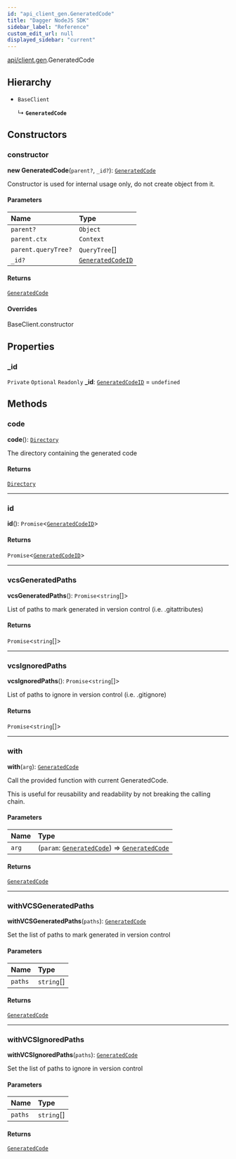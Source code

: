 ```yaml
---
id: "api_client_gen.GeneratedCode"
title: "Dagger NodeJS SDK"
sidebar_label: "Reference"
custom_edit_url: null
displayed_sidebar: "current"
---
```


[api/client.gen](../modules/api_client_gen.md).GeneratedCode

## Hierarchy

- `BaseClient`

  ↳ **`GeneratedCode`**

## Constructors

### constructor

**new GeneratedCode**(`parent?`, `_id?`): [`GeneratedCode`](api_client_gen.GeneratedCode.md)

Constructor is used for internal usage only, do not create object from it.

#### Parameters

| Name | Type |
| :------ | :------ |
| `parent?` | `Object` |
| `parent.ctx` | `Context` |
| `parent.queryTree?` | `QueryTree`[] |
| `_id?` | [`GeneratedCodeID`](../modules/api_client_gen.md#generatedcodeid) |

#### Returns

[`GeneratedCode`](api_client_gen.GeneratedCode.md)

#### Overrides

BaseClient.constructor

## Properties

### \_id

 `Private` `Optional` `Readonly` **\_id**: [`GeneratedCodeID`](../modules/api_client_gen.md#generatedcodeid) = `undefined`

## Methods

### code

**code**(): [`Directory`](api_client_gen.Directory.md)

The directory containing the generated code

#### Returns

[`Directory`](api_client_gen.Directory.md)

___

### id

**id**(): `Promise`\<[`GeneratedCodeID`](../modules/api_client_gen.md#generatedcodeid)\>

#### Returns

`Promise`\<[`GeneratedCodeID`](../modules/api_client_gen.md#generatedcodeid)\>

___

### vcsGeneratedPaths

**vcsGeneratedPaths**(): `Promise`\<`string`[]\>

List of paths to mark generated in version control (i.e. .gitattributes)

#### Returns

`Promise`\<`string`[]\>

___

### vcsIgnoredPaths

**vcsIgnoredPaths**(): `Promise`\<`string`[]\>

List of paths to ignore in version control (i.e. .gitignore)

#### Returns

`Promise`\<`string`[]\>

___

### with

**with**(`arg`): [`GeneratedCode`](api_client_gen.GeneratedCode.md)

Call the provided function with current GeneratedCode.

This is useful for reusability and readability by not breaking the calling chain.

#### Parameters

| Name | Type |
| :------ | :------ |
| `arg` | (`param`: [`GeneratedCode`](api_client_gen.GeneratedCode.md)) => [`GeneratedCode`](api_client_gen.GeneratedCode.md) |

#### Returns

[`GeneratedCode`](api_client_gen.GeneratedCode.md)

___

### withVCSGeneratedPaths

**withVCSGeneratedPaths**(`paths`): [`GeneratedCode`](api_client_gen.GeneratedCode.md)

Set the list of paths to mark generated in version control

#### Parameters

| Name | Type |
| :------ | :------ |
| `paths` | `string`[] |

#### Returns

[`GeneratedCode`](api_client_gen.GeneratedCode.md)

___

### withVCSIgnoredPaths

**withVCSIgnoredPaths**(`paths`): [`GeneratedCode`](api_client_gen.GeneratedCode.md)

Set the list of paths to ignore in version control

#### Parameters

| Name | Type |
| :------ | :------ |
| `paths` | `string`[] |

#### Returns

[`GeneratedCode`](api_client_gen.GeneratedCode.md)
